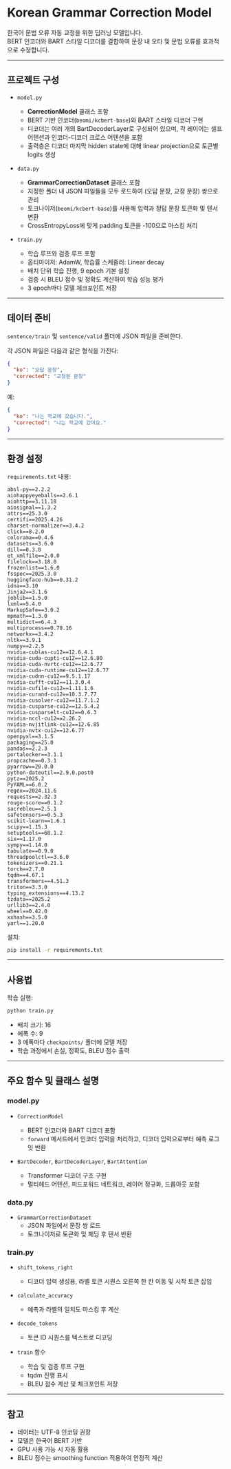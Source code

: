 # Korean Grammar Correction Model

한국어 문법 오류 자동 교정을 위한 딥러닝 모델입니다.  
BERT 인코더와 BART 스타일 디코더를 결합하여 문장 내 오타 및 문법 오류를 효과적으로 수정합니다.

---

## 프로젝트 구성

- `model.py`  
  - **CorrectionModel** 클래스 포함  
  - BERT 기반 인코더(`beomi/kcbert-base`)와 BART 스타일 디코더 구현  
  - 디코더는 여러 개의 BartDecoderLayer로 구성되어 있으며, 각 레이어는 셀프 어텐션과 인코더-디코더 크로스 어텐션을 포함  
  - 출력층은 디코더 마지막 hidden state에 대해 linear projection으로 토큰별 logits 생성

- `data.py`  
  - **GrammarCorrectionDataset** 클래스 포함  
  - 지정한 폴더 내 JSON 파일들을 모두 로드하여 (오답 문장, 교정 문장) 쌍으로 관리  
  - 토크나이저(`beomi/kcbert-base`)를 사용해 입력과 정답 문장 토큰화 및 텐서 변환  
  - CrossEntropyLoss에 맞게 padding 토큰을 -100으로 마스킹 처리

- `train.py`  
  - 학습 루프와 검증 루프 포함  
  - 옵티마이저: AdamW, 학습률 스케줄러: Linear decay  
  - 배치 단위 학습 진행, 9 epoch 기본 설정  
  - 검증 시 BLEU 점수 및 정확도 계산하여 학습 성능 평가  
  - 3 epoch마다 모델 체크포인트 저장

---

## 데이터 준비

`sentence/train` 및 `sentence/valid` 폴더에 JSON 파일을 준비한다.  

각 JSON 파일은 다음과 같은 형식을 가진다:

```json
{
  "ko": "오답 문장",
  "corrected": "교정된 문장"
}
```

예:

```json
{
  "ko": "나는 학교에 갔습니다.",
  "corrected": "나는 학교에 갔어요."
}
```

---

## 환경 설정

`requirements.txt` 내용:

```
absl-py==2.2.2
aiohappyeyeballs==2.6.1
aiohttp==3.11.18
aiosignal==1.3.2
attrs==25.3.0
certifi==2025.4.26
charset-normalizer==3.4.2
click==8.2.0
colorama==0.4.6
datasets==3.6.0
dill==0.3.8
et_xmlfile==2.0.0
filelock==3.18.0
frozenlist==1.6.0
fsspec==2025.3.0
huggingface-hub==0.31.2
idna==3.10
Jinja2==3.1.6
joblib==1.5.0
lxml==5.4.0
MarkupSafe==3.0.2
mpmath==1.3.0
multidict==6.4.3
multiprocess==0.70.16
networkx==3.4.2
nltk==3.9.1
numpy==2.2.5
nvidia-cublas-cu12==12.6.4.1
nvidia-cuda-cupti-cu12==12.6.80
nvidia-cuda-nvrtc-cu12==12.6.77
nvidia-cuda-runtime-cu12==12.6.77
nvidia-cudnn-cu12==9.5.1.17
nvidia-cufft-cu12==11.3.0.4
nvidia-cufile-cu12==1.11.1.6
nvidia-curand-cu12==10.3.7.77
nvidia-cusolver-cu12==11.7.1.2
nvidia-cusparse-cu12==12.5.4.2
nvidia-cusparselt-cu12==0.6.3
nvidia-nccl-cu12==2.26.2
nvidia-nvjitlink-cu12==12.6.85
nvidia-nvtx-cu12==12.6.77
openpyxl==3.1.5
packaging==25.0
pandas==2.2.3
portalocker==3.1.1
propcache==0.3.1
pyarrow==20.0.0
python-dateutil==2.9.0.post0
pytz==2025.2
PyYAML==6.0.2
regex==2024.11.6
requests==2.32.3
rouge-score==0.1.2
sacrebleu==2.5.1
safetensors==0.5.3
scikit-learn==1.6.1
scipy==1.15.3
setuptools==68.1.2
six==1.17.0
sympy==1.14.0
tabulate==0.9.0
threadpoolctl==3.6.0
tokenizers==0.21.1
torch==2.7.0
tqdm==4.67.1
transformers==4.51.3
triton==3.3.0
typing_extensions==4.13.2
tzdata==2025.2
urllib3==2.4.0
wheel==0.42.0
xxhash==3.5.0
yarl==1.20.0

```

설치:

```bash
pip install -r requirements.txt
```

---

## 사용법

학습 실행:

```bash
python train.py
```

- 배치 크기: 16  
- 에폭 수: 9  
- 3 에폭마다 `checkpoints/` 폴더에 모델 저장  
- 학습 과정에서 손실, 정확도, BLEU 점수 출력  

---

## 주요 함수 및 클래스 설명

### model.py

- `CorrectionModel`  
  - BERT 인코더와 BART 디코더 포함  
  - `forward` 메서드에서 인코더 입력을 처리하고, 디코더 입력으로부터 예측 로그잇 반환  

- `BartDecoder`, `BartDecoderLayer`, `BartAttention`  
  - Transformer 디코더 구조 구현  
  - 멀티헤드 어텐션, 피드포워드 네트워크, 레이어 정규화, 드롭아웃 포함  

### data.py

- `GrammarCorrectionDataset`  
  - JSON 파일에서 문장 쌍 로드  
  - 토크나이저로 토큰화 및 패딩 후 텐서 반환  

### train.py

- `shift_tokens_right`  
  - 디코더 입력 생성용, 라벨 토큰 시퀀스 오른쪽 한 칸 이동 및 시작 토큰 삽입  

- `calculate_accuracy`  
  - 예측과 라벨의 일치도 마스킹 후 계산  

- `decode_tokens`  
  - 토큰 ID 시퀀스를 텍스트로 디코딩  

- `train` 함수  
  - 학습 및 검증 루프 구현  
  - tqdm 진행 표시  
  - BLEU 점수 계산 및 체크포인트 저장  

---

## 참고

- 데이터는 UTF-8 인코딩 권장  
- 모델은 한국어 BERT 기반  
- GPU 사용 가능 시 자동 활용  
- BLEU 점수는 smoothing function 적용하여 안정적 계산  


